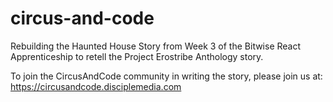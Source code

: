 # circus-and-code
Rebuilding the Haunted House Story from Week 3 of the Bitwise React Apprenticeship to retell the Project Erostribe Anthology story.

To join the CircusAndCode community in writing the story, please join us at: https://circusandcode.disciplemedia.com

